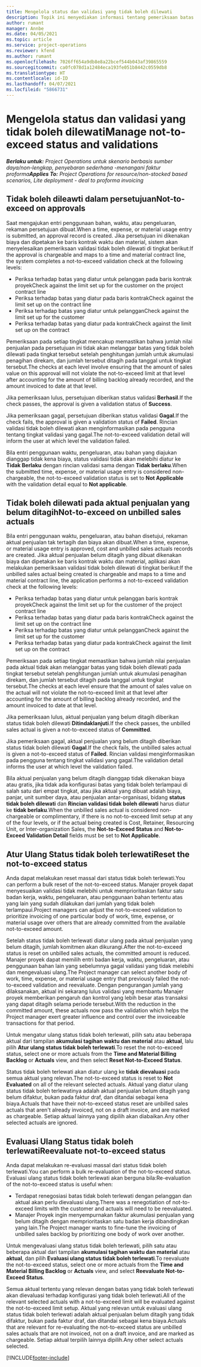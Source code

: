 ```yaml
---
title: Mengelola status dan validasi yang tidak boleh dilewati
description: Topik ini menyediakan informasi tentang pemeriksaan batas yang tidak boleh dilewati yang dilakukan dalam Project Operations.
author: rumant
manager: Annbe
ms.date: 04/05/2021
ms.topic: article
ms.service: project-operations
ms.reviewer: kfend
ms.author: rumant
ms.openlocfilehash: 7026ff654a9db8e8a22bcef544b043af39865559
ms.sourcegitcommit: ca0fc078d1a12484eca193fe051b8442c0559db8
ms.translationtype: HT
ms.contentlocale: id-ID
ms.lasthandoff: 04/07/2021
ms.locfileid: "5866731"
---
```

# <a name="manage-not-to-exceed-status-and-validations"></a><span data-ttu-id="46c3c-103">Mengelola status dan validasi yang tidak boleh dilewati</span><span class="sxs-lookup"><span data-stu-id="46c3c-103">Manage not-to-exceed status and validations</span></span> 

<span data-ttu-id="46c3c-104">_**Berlaku untuk:** Project Operations untuk skenario berbasis sumber daya/non-lengkap, penyebaran sederhana -menangani faktur proforma_</span><span class="sxs-lookup"><span data-stu-id="46c3c-104">_**Applies To:** Project Operations for resource/non-stocked based scenarios, Lite deployment - deal to proforma invoicing_</span></span>

## <a name="not-to-exceed-on-approvals"></a><span data-ttu-id="46c3c-105">Tidak boleh dileawti dalam persetujuan</span><span class="sxs-lookup"><span data-stu-id="46c3c-105">Not-to-exceed on approvals</span></span>

<span data-ttu-id="46c3c-106">Saat mengajukan entri penggunaan bahan, waktu, atau pengeluaran, rekaman persetujuan dibuat.</span><span class="sxs-lookup"><span data-stu-id="46c3c-106">When a time, expense, or material usage entry is submitted, an approval record is created.</span></span> <span data-ttu-id="46c3c-107">Jika persetujuan ini dikenakan biaya dan dipetakan ke baris kontrak waktu dan material, sistem akan menyelesaikan pemeriksaan validasi tidak boleh dilewati di tingkat berikut:</span><span class="sxs-lookup"><span data-stu-id="46c3c-107">If the approval is chargeable and maps to a time and material contract line, the system completes a not-to-exceed validation check at the following levels:</span></span>

  - <span data-ttu-id="46c3c-108">Periksa terhadap batas yang diatur untuk pelanggan pada baris kontrak proyek</span><span class="sxs-lookup"><span data-stu-id="46c3c-108">Check against the limit set up for the customer on the project contract line</span></span>
  - <span data-ttu-id="46c3c-109">Periksa terhadap batas yang diatur pada baris kontrak</span><span class="sxs-lookup"><span data-stu-id="46c3c-109">Check against the limit set up on the contract line</span></span>
  - <span data-ttu-id="46c3c-110">Periksa terhadap batas yang diatur untuk pelanggan</span><span class="sxs-lookup"><span data-stu-id="46c3c-110">Check against the limit set up for the customer</span></span>
  - <span data-ttu-id="46c3c-111">Periksa terhadap batas yang diatur pada kontrak</span><span class="sxs-lookup"><span data-stu-id="46c3c-111">Check against the limit set up on the contract</span></span>

<span data-ttu-id="46c3c-112">Pemeriksaan pada setiap tingkat mencakup memastikan bahwa jumlah nilai penjualan pada persetujuan ini tidak akan melanggar batas yang tidak boleh dilewati pada tingkat tersebut setelah penghitungan jumlah untuk akumulasi penagihan direkam, dan jumlah tersebut ditagih pada tanggal untuk tingkat tersebut.</span><span class="sxs-lookup"><span data-stu-id="46c3c-112">The checks at each level involve ensuring that the amount of sales value on this approval will not violate the not-to-exceed limit at that level after accounting for the amount of billing backlog already recorded, and the amount invoiced to date at that level.</span></span>

<span data-ttu-id="46c3c-113">Jika pemeriksaan lulus, persetujuan diberikan status validasi **Berhasil**.</span><span class="sxs-lookup"><span data-stu-id="46c3c-113">If the check passes, the approval is given a validation status of **Success**.</span></span>

<span data-ttu-id="46c3c-114">Jika pemeriksaan gagal, persetujuan diberikan status validasi **Gagal**.</span><span class="sxs-lookup"><span data-stu-id="46c3c-114">If the check fails, the approval is given a validation status of **Failed**.</span></span> <span data-ttu-id="46c3c-115">Rincian validasi tidak boleh dilewati akan menginformasikan pada pengguna tentang tingkat validasi yang gagal.</span><span class="sxs-lookup"><span data-stu-id="46c3c-115">The not-to-exceed validation detail will inform the user at which level the validation failed.</span></span>

<span data-ttu-id="46c3c-116">Bila entri penggunaan waktu, pengeluaran, atau bahan yang diajukan dianggap tidak kena biaya, status validasi tidak akan melebihi diatur ke **Tidak Berlaku** dengan rincian validasi sama dengan **Tidak berlaku**.</span><span class="sxs-lookup"><span data-stu-id="46c3c-116">When the submitted time, expense, or material usage entry is considered non-chargeable, the not-to-exceed validation status is set to **Not Applicable** with the validation detail equal to **Not applicable**.</span></span>

## <a name="not-to-exceed-on-unbilled-sales-actuals"></a><span data-ttu-id="46c3c-117">Tidak boleh dilewati pada aktual penjualan yang belum ditagih</span><span class="sxs-lookup"><span data-stu-id="46c3c-117">Not-to-exceed on unbilled sales actuals</span></span>

<span data-ttu-id="46c3c-118">Bila entri penggunaan waktu, pengeluaran, atau bahan disetujui, rekaman aktual penjualan tak tertagih dan biaya akan dibuat.</span><span class="sxs-lookup"><span data-stu-id="46c3c-118">When a time, expense, or material usage entry is approved, cost and unbilled sales actuals records are created.</span></span> <span data-ttu-id="46c3c-119">Jika aktual penjualan belum ditagih yang dibuat dikenakan biaya dan dipetakan ke baris kontrak waktu dan material, aplikasi akan melakukan pemeriksaan validasi tidak boleh dilewati di tingkat berikut:</span><span class="sxs-lookup"><span data-stu-id="46c3c-119">If the unbilled sales actual being created is chargeable and maps to a time and material contract line, the application performs a not-to-exceed validation check at the following levels:</span></span>

  - <span data-ttu-id="46c3c-120">Periksa terhadap batas yang diatur untuk pelanggan baris kontrak proyek</span><span class="sxs-lookup"><span data-stu-id="46c3c-120">Check against the limit set up for the customer of the project contract line</span></span>
  - <span data-ttu-id="46c3c-121">Periksa terhadap batas yang diatur pada baris kontrak</span><span class="sxs-lookup"><span data-stu-id="46c3c-121">Check against the limit set up on the contract line</span></span>
  - <span data-ttu-id="46c3c-122">Periksa terhadap batas yang diatur untuk pelanggan</span><span class="sxs-lookup"><span data-stu-id="46c3c-122">Check against the limit set up for the customer</span></span>
  - <span data-ttu-id="46c3c-123">Periksa terhadap batas yang diatur pada kontrak</span><span class="sxs-lookup"><span data-stu-id="46c3c-123">Check against the limit set up on the contract</span></span>

<span data-ttu-id="46c3c-124">Pemeriksaan pada setiap tingkat memastikan bahwa jumlah nilai penjualan pada aktual tidak akan melanggar batas yang tidak boleh dilewati pada tingkat tersebut setelah penghitungan jumlah untuk akumulasi penagihan direkam, dan jumlah tersebut ditagih pada tanggal untuk tingkat tersebut.</span><span class="sxs-lookup"><span data-stu-id="46c3c-124">The checks at each level ensure that the amount of sales value on the actual will not violate the not-to-exceed limit at that level after accounting for the amount of billing backlog already recorded, and the amount invoiced to date at that level.</span></span>

<span data-ttu-id="46c3c-125">Jika pemeriksaan lulus, aktual penjualan yang belum ditagih diberikan status tidak boleh dilewati **Ditindaklanjuti**.</span><span class="sxs-lookup"><span data-stu-id="46c3c-125">If the check passes, the unbilled sales actual is given a not-to-exceed status of **Committed**.</span></span>

<span data-ttu-id="46c3c-126">Jika pemeriksaan gagal, aktual penjualan yang belum ditagih diberikan status tidak boleh dilewati **Gagal**.</span><span class="sxs-lookup"><span data-stu-id="46c3c-126">If the check fails, the unbilled sales actual is given a not-to-exceed status of **Failed**.</span></span> <span data-ttu-id="46c3c-127">Rincian validasi menginformasikan pada pengguna tentang tingkat validasi yang gagal.</span><span class="sxs-lookup"><span data-stu-id="46c3c-127">The validation detail informs the user at which level the validation failed.</span></span>

<span data-ttu-id="46c3c-128">Bila aktual penjualan yang belum ditagih dianggap tidak dikenakan biaya atau gratis, jika tidak ada konfigurasi batas yang tidak boleh terlampaui di salah satu dari empat tingkat, atau jika aktual yang dibuat adalah biaya, panjar, unit sumber daya, atau penjualan antar-organisasi, bidang **status tidak boleh dilewati** dan **Rincian validasi tidak boleh dilewati** harus diatur ke **tidak berlaku**.</span><span class="sxs-lookup"><span data-stu-id="46c3c-128">When the unbilled sales actual is considered non-chargeable or complimentary, if there is no not-to-exceed limit setup at any of the four levels, or if the actual being created is Cost, Retainer, Resourcing Unit, or Inter-organization Sales, the **Not-to-Exceed Status** and **Not-to-Exceed Validation Detail** fields must be set to **Not Applicable**.</span></span>

## <a name="reset-the-not-to-exceed-status"></a><span data-ttu-id="46c3c-129">Atur Ulang Status tidak boleh terlewati</span><span class="sxs-lookup"><span data-stu-id="46c3c-129">Reset the not-to-exceed status</span></span>

<span data-ttu-id="46c3c-130">Anda dapat melakukan reset massal dari status tidak boleh terlewati.</span><span class="sxs-lookup"><span data-stu-id="46c3c-130">You can perform a bulk reset of the not-to-exceed status.</span></span> <span data-ttu-id="46c3c-131">Manajer proyek dapat menyesuaikan validasi tidak melebihi untuk memprioritaskan faktur satu badan kerja, waktu, pengeluaran, atau penggunaan bahan tertentu atas yang lain yang sudah dilakukan dari jumlah yang tidak boleh terlampaui.</span><span class="sxs-lookup"><span data-stu-id="46c3c-131">Project managers can adjust the not-to-exceed validation to prioritize invoicing of one particular body of work, time, expense, or material usage over others that are already committed from the available not-to-exceed amount.</span></span>

<span data-ttu-id="46c3c-132">Setelah status tidak boleh terlewati diatur ulang pada aktual penjualan yang belum ditagih, jumlah komitmen akan dikurangi.</span><span class="sxs-lookup"><span data-stu-id="46c3c-132">After the not-to-exceed status is reset on unbilled sales actuals, the committed amount is reduced.</span></span> <span data-ttu-id="46c3c-133">Manajer proyek dapat memilih entri badan kerja, waktu, pengeluaran, atau penggunaan bahan lain yang sebelumnya gagal validasi yang tidak melebihi dan mengevaluasi ulang.</span><span class="sxs-lookup"><span data-stu-id="46c3c-133">The Project manager can select another body of work, time, expense, or material usage entry that previously failed the not-to-exceed validation and reevaluate.</span></span> <span data-ttu-id="46c3c-134">Dengan pengurangan jumlah yang dilaksanakan, aktual ini sekarang lulus validasi yang membantu Manajer proyek memberikan pengaruh dan kontrol yang lebih besar atas transaksi yang dapat ditagih selama periode tersebut.</span><span class="sxs-lookup"><span data-stu-id="46c3c-134">With the reduction in the committed amount, these actuals now pass the validation which helps the Project manager exert greater influence and control over the invoiceable transactions for that period.</span></span>

<span data-ttu-id="46c3c-135">Untuk mengatur ulang status tidak boleh terlewati, pilih satu atau beberapa aktual dari tampilan **akumulasi tagihan waktu dan material** atau **aktual**, lalu pilih **Atur ulang status tidak boleh terlewati**.</span><span class="sxs-lookup"><span data-stu-id="46c3c-135">To reset the not-to-exceed status, select one or more actuals from the **Time and Material Billing Backlog** or **Actuals** view, and then select **Reset Not-to-Exceed Status**.</span></span>

<span data-ttu-id="46c3c-136">Status tidak boleh terlewati akan diatur ulang ke **tidak dievaluasi** pada semua aktual yang relevan.</span><span class="sxs-lookup"><span data-stu-id="46c3c-136">The not-to-exceed status is reset to **Not Evaluated** on all of the relevant selected actuals.</span></span> <span data-ttu-id="46c3c-137">Aktual yang diatur ulang status tidak boleh terlewatinya adalah aktual penjualan belum ditagih yang belum difaktur, bukan pada faktur draf, dan ditandai sebagai kena biaya.</span><span class="sxs-lookup"><span data-stu-id="46c3c-137">Actuals that have their not-to-exceed status reset are unbilled sales actuals that aren't already invoiced, not on a draft invoice, and are marked as chargeable.</span></span> <span data-ttu-id="46c3c-138">Setiap aktual lainnya yang dipilih akan diabaikan.</span><span class="sxs-lookup"><span data-stu-id="46c3c-138">Any other selected actuals are ignored.</span></span>

## <a name="reevaluate-not-to-exceed-status"></a><span data-ttu-id="46c3c-139">Evaluasi Ulang Status tidak boleh terlewati</span><span class="sxs-lookup"><span data-stu-id="46c3c-139">Reevaluate not-to-exceed status</span></span>

<span data-ttu-id="46c3c-140">Anda dapat melakukan re-evaluasi massal dari status tidak boleh terlewati.</span><span class="sxs-lookup"><span data-stu-id="46c3c-140">You can perform a bulk re-evaluation of the not-to-exceed status.</span></span> <span data-ttu-id="46c3c-141">Evaluasi ulang status tidak boleh terlewati akan berguna bila:</span><span class="sxs-lookup"><span data-stu-id="46c3c-141">Re-evaluation of the not-to-exceed status is useful when:</span></span>

  - <span data-ttu-id="46c3c-142">Terdapat renegosiasi batas tidak boleh terlewati dengan pelanggan dan aktual akan perlu dievaluasi ulang.</span><span class="sxs-lookup"><span data-stu-id="46c3c-142">There was a renegotiation of not-to-exceed limits with the customer and actuals will need to be reevaluated.</span></span>
  - <span data-ttu-id="46c3c-143">Manajer Proyek ingin menyempurnakan faktur akumulasi penjualan yang belum ditagih dengan memprioritaskan satu badan kerja dibandingkan yang lain.</span><span class="sxs-lookup"><span data-stu-id="46c3c-143">The Project manager wants to fine-tune the invoicing of unbilled sales backlog by prioritizing one body of work over another.</span></span>

<span data-ttu-id="46c3c-144">Untuk mengevaluasi ulang status tidak boleh terlewati, pilih satu atau beberapa aktual dari tampilan **akumulasi tagihan waktu dan material** atau **aktual**, dan pilih **Evaluasi ulang status tidak boleh terlewati**.</span><span class="sxs-lookup"><span data-stu-id="46c3c-144">To reevaluate the not-to-exceed status, select one or more actuals from the **Time and Material Billing Backlog** or **Actuals** view, and select **Reevaluate Not-to-Exceed Status**.</span></span>

<span data-ttu-id="46c3c-145">Semua aktual tertentu yang relevan dengan batas yang tidak boleh terlewati akan dievaluasi terhadap konfigurasi yang tidak boleh terlewati.</span><span class="sxs-lookup"><span data-stu-id="46c3c-145">All of the relevant selected actuals with a not-to-exceed limit will be evaluated against the not-to-exceed limit setup.</span></span> <span data-ttu-id="46c3c-146">Aktual yang relevan untuk evaluasi ulang status tidak boleh terlewati adalah aktual penjualan belum ditagih yang tidak difaktur, bukan pada faktur draf, dan ditandai sebagai kena biaya.</span><span class="sxs-lookup"><span data-stu-id="46c3c-146">Actuals that are relevant for re-evaluating the not-to-exceed status are unbilled sales actuals that are not invoiced, not on a draft invoice, and are marked as chargeable.</span></span> <span data-ttu-id="46c3c-147">Setiap aktual terpilih lainnya dipilih.</span><span class="sxs-lookup"><span data-stu-id="46c3c-147">Any other select actuals selected.</span></span>


[!INCLUDE[footer-include](../../includes/footer-banner.md)]
